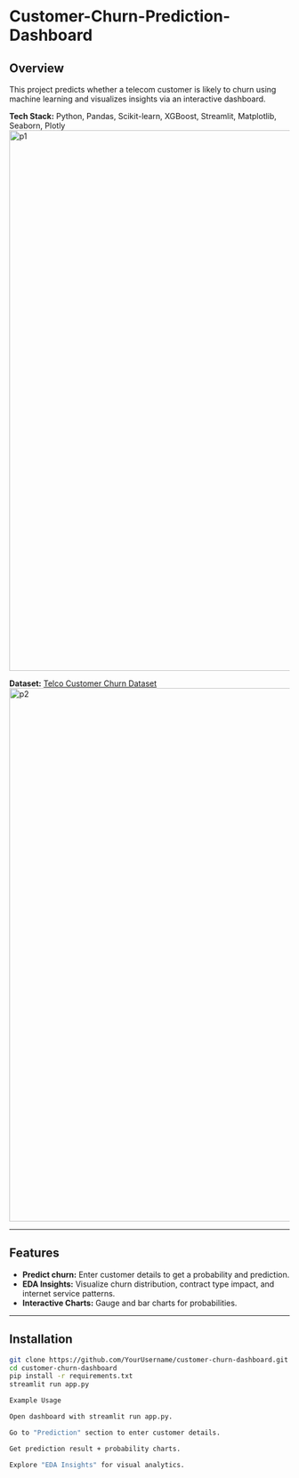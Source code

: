 # Customer-Churn-Prediction-Dashboard

## Overview
This project predicts whether a telecom customer is likely to churn using machine learning and visualizes insights via an interactive dashboard.


**Tech Stack:** Python, Pandas, Scikit-learn, XGBoost, Streamlit, Matplotlib, Seaborn, Plotly
<img width="1910" height="972" alt="p1" src="https://github.com/user-attachments/assets/90b6db65-66eb-4d89-80ad-32b4ce9d7976" />

**Dataset:** [Telco Customer Churn Dataset](https://www.kaggle.com/blastchar/telco-customer-churn)
<img width="1913" height="959" alt="p2" src="https://github.com/user-attachments/assets/29bb8e4e-9b17-4e72-9bb1-3f53c4feb0d6" />

---

## Features
- **Predict churn:** Enter customer details to get a probability and prediction.
- **EDA Insights:** Visualize churn distribution, contract type impact, and internet service patterns.
- **Interactive Charts:** Gauge and bar charts for probabilities.

---

## Installation

```bash
git clone https://github.com/YourUsername/customer-churn-dashboard.git
cd customer-churn-dashboard
pip install -r requirements.txt
streamlit run app.py

Example Usage

Open dashboard with streamlit run app.py.

Go to "Prediction" section to enter customer details.

Get prediction result + probability charts.

Explore "EDA Insights" for visual analytics.

